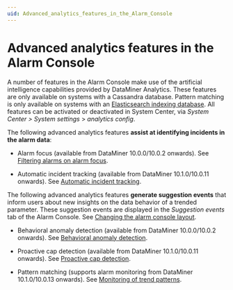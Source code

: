 ```yaml
---
uid: Advanced_analytics_features_in_the_Alarm_Console
---
```


# Advanced analytics features in the Alarm Console

A number of features in the Alarm Console make use of the artificial intelligence capabilities provided by DataMiner Analytics. These features are only available on systems with a Cassandra database. Pattern matching is only available on systems with an [Elasticsearch indexing database](xref:Elasticsearch_database). All features can be activated or deactivated in System Center, via *System Center \> System settings* > *analytics config*.

The following advanced analytics features **assist at identifying incidents in the alarm data**:

- Alarm focus (available from DataMiner 10.0.0/10.0.2 onwards). See [Filtering alarms on alarm focus](xref:ApplyingAlarmFiltersInTheAlarmConsole#filtering-alarms-on-alarm-focus).

- Automatic incident tracking (available from DataMiner 10.1.0/10.0.11 onwards). See [Automatic incident tracking](xref:Automatic_incident_tracking).

The following advanced analytics features **generate suggestion events** that inform users about new insights on the data behavior of a trended parameter. These suggestion events are displayed in the *Suggestion events* tab of the Alarm Console. See [Changing the alarm console layout](xref:ChangingTheAlarmConsoleLayout).

- Behavioral anomaly detection (available from DataMiner 10.0.0/10.0.2 onwards). See [Behavioral anomaly detection](xref:Behavioral_anomaly_detection).

- Proactive cap detection (available from DataMiner 10.1.0/10.0.11 onwards). See [Proactive cap detection](xref:Proactive_cap_detection).

- Pattern matching (supports alarm monitoring from DataMiner 10.1.0/10.0.13 onwards). See [Monitoring of trend patterns](xref:Monitoring_of_trend_patterns).
